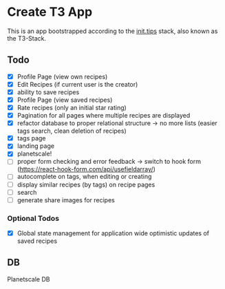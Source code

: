 # Create T3 App

This is an app bootstrapped according to the [init.tips](https://init.tips) stack, also known as the T3-Stack.

## Todo
- [x] Profile Page (view own recipes)
- [x] Edit Recipes (if current user is the creator)
- [x] ability to save recipes
- [x] Profile Page (view saved recipes)
- [x] Rate recipes (only an initial star rating)
- [x] Pagination for all pages where multiple recipes are displayed
- [x] refactor database to proper relational structure -> no more lists (easier tags search, clean deletion of recipes)
- [x] tags page
- [x] landing page
- [x] planetscale!
- [ ] proper form checking and error feedback -> switch to hook form (https://react-hook-form.com/api/usefieldarray/)
- [ ] autocomplete on tags, when editing or creating
- [ ] display similar recipes (by tags) on recipe pages
- [ ] search
- [ ] generate share images for recipes

### Optional Todos
- [x] Global state management for application wide optimistic updates of saved recipes

## DB
Planetscale DB
